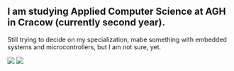 ## I am studying Applied Computer Science at AGH in Cracow (currently second year). <br>
Still trying to decide on my specialization, mabe something with embedded systems and microcontrollers, but I am not sure, yet.

<picture>
  <source
    srcset="https://github-readme-stats.vercel.app/api?username=anuraghazra&show_icons=true&hide_title=true"
    media="(prefers-color-scheme: light) (prefers-color-scheme: no-preference)"
  />
  <source
    srcset="https://github-readme-stats.vercel.app/api?username=MasiaSaig&show_icons=true&hide_title=true&theme=dracula"
    media="(prefers-color-scheme: dark)"
  />
  <img src="https://github-readme-stats.vercel.app/api?username=MasiaSaig&show_icons=true" />
</picture>

<picture>
  <source
    srcset="https://github-readme-stats.vercel.app/api/top-langs/username=MasiaSaig&size_weight=0.5&count_weight=0.5"
    media="(prefers-color-scheme: light), (prefers-color-scheme: no-preference)"
  />
 <source
    srcset="https://github-readme-stats.vercel.app/api/top-langs/username=MasiaSaig&size_weight=0.5&count_weight=0.5"
    media="(prefers-color-scheme: dark)"
  />
  <img src="https://github-readme-stats.vercel.app/api/top-langs/username=MasiaSaig&size_weight=0.5&count_weight=0.5"
</picture>
